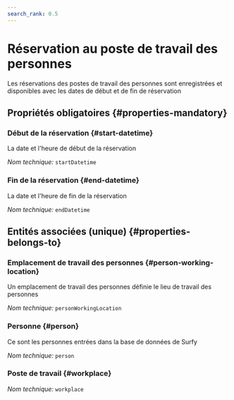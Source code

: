 ```yaml
---
search_rank: 0.5
---    
```

# Réservation au poste de travail des personnes
<!--- THIS FILE IS GENERATED PLEASE DO NOT EDIT IT DIRECTLY --->

Les réservations des postes de travail des personnes sont enregistrées et disponibles avec les dates de début et de fin de réservation

<OH code="personToWorkplaceBooking"/>




## Propriétés obligatoires {#properties-mandatory}
    
### Début de la réservation {#start-datetime}

La date et l'heure de début de la réservation

*Nom technique:* ```startDatetime```
<PH code="personToWorkplaceBooking:startDatetime"/>

### Fin de la réservation {#end-datetime}

La date et l'heure de fin de la réservation

*Nom technique:* ```endDatetime```
<PH code="personToWorkplaceBooking:endDatetime"/>

    



## Entités associées (unique) {#properties-belongs-to}

### Emplacement de travail des personnes {#person-working-location}

Un emplacement de travail des personnes définie le lieu de travail des personnes

*Nom technique:* ```personWorkingLocation```
<PH code="personToWorkplaceBooking:personWorkingLocation"/>

### Personne {#person}

Ce sont les personnes entrées dans la base de données de Surfy

*Nom technique:* ```person```
<PH code="personToWorkplaceBooking:person"/>

### Poste de travail {#workplace}



*Nom technique:* ```workplace```
<PH code="personToWorkplaceBooking:workplace"/>





